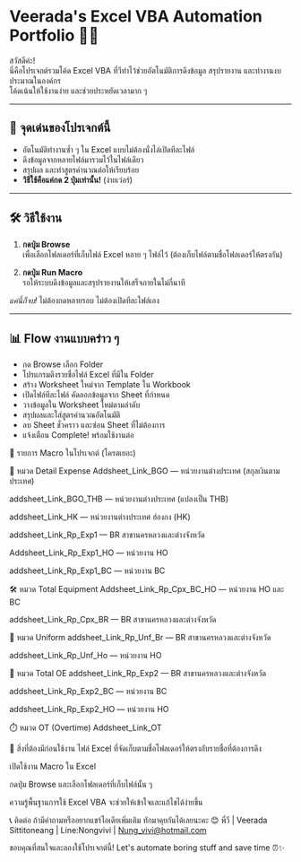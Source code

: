 # Veerada's Excel VBA Automation Portfolio 💼✨

สวัสดีค่ะ!  
นี่คือโปรเจกต์รวมโค้ด Excel VBA ที่วีทำไว้ช่วยอัตโนมัติการดึงข้อมูล สรุปรายงาน และทำงานงบประมาณในองค์กร  
โค้ดเน้นให้ใช้งานง่าย และช่วยประหยัดเวลามาก ๆ

---

## 🎯 จุดเด่นของโปรเจกต์นี้

- อัตโนมัติทำงานซ้ำ ๆ ใน Excel แบบไม่ต้องนั่งไล่เปิดทีละไฟล์  
- ดึงข้อมูลจากหลายไฟล์มารวมไว้ในไฟล์เดียว  
- สรุปผล และทำสูตรคำนวณต่อให้เรียบร้อย  
- **วิธีใช้คือแค่กด 2 ปุ่มเท่านั้น!** (ง่ายเว่อร์)

---

## 🛠️ วิธีใช้งาน

1. **กดปุ่ม Browse**  
   เพื่อเลือกโฟลเดอร์ที่เก็บไฟล์ Excel หลาย ๆ ไฟล์ไว้ (ต้องเก็บไฟล์ตามชื่อโฟลเดอร์ให้ตรงกัน)  
   
2. **กดปุ่ม Run Macro**  
   รอให้ระบบดึงข้อมูลและสรุปรายงานให้เสร็จภายในไม่กี่นาที

*แค่นี้ก็จบ!* ไม่ต้องกดหลายรอบ ไม่ต้องเปิดทีละไฟล์เอง

---

## 📊 Flow งานแบบคร่าว ๆ

- กด Browse เลือก Folder  
- โปรแกรมดึงรายชื่อไฟล์ Excel ที่มีใน Folder  
- สร้าง Worksheet ใหม่จาก Template ใน Workbook  
- เปิดไฟล์ทีละไฟล์ คัดลอกข้อมูลจาก Sheet ที่กำหนด  
- วางข้อมูลใน Worksheet ใหม่ตามลำดับ  
- สรุปผลและใส่สูตรคำนวณอัตโนมัติ  
- ลบ Sheet ชั่วคราว และซ่อน Sheet ที่ไม่ต้องการ  
- แจ้งเตือน Complete! พร้อมใช้งานต่อ
  

📝 รายการ Macro ในโปรเจกต์ (โครตเยอะ)

🧾 หมวด Detail Expense
Addsheet_Link_BGO — หน่วยงานต่างประเทศ (สกุลเงินตามประเทศ)

addsheet_Link_BGO_THB — หน่วยงานต่างประเทศ (แปลงเป็น THB)

addsheet_Link_HK — หน่วยงานต่างประเทศ ฮ่องกง (HK)

addsheet_Link_Rp_Exp1 — BR สาขานครหลวงและต่างจังหวัด

Addsheet_Link_Rp_Exp1_HO — หน่วยงาน HO

addsheet_Link_Rp_Exp1_BC — หน่วยงาน BC

🛠️ หมวด Total Equipment
Addsheet_Link_Rp_Cpx_BC_HO — หน่วยงาน HO และ BC

addsheet_Link_Rp_Cpx_BR — BR สาขานครหลวงและต่างจังหวัด

👕 หมวด Uniform
addsheet_Link_Rp_Unf_Br — BR สาขานครหลวงและต่างจังหวัด

addsheet_Link_Rp_Unf_Ho — หน่วยงาน HO

💼 หมวด Total OE
addsheet_Link_Rp_Exp2 — BR สาขานครหลวงและต่างจังหวัด

addsheet_Link_Rp_Exp2_BC — หน่วยงาน BC

addsheet_Link_Rp_Exp2_HO — หน่วยงาน HO

⏱️ หมวด OT (Overtime)
Addsheet_Link_OT
   


🧰 สิ่งที่ต้องมีก่อนใช้งาน
ไฟล์ Excel ที่จัดเก็บตามชื่อโฟลเดอร์ให้ตรงกับรายชื่อที่ต้องการดึง

เปิดใช้งาน Macro ใน Excel

กดปุ่ม Browse และเลือกโฟลเดอร์ที่เก็บไฟล์นั้น ๆ

ความรู้พื้นฐานการใช้ Excel VBA จะช่วยให้เข้าใจและแก้ไขได้ง่ายขึ้น

📞 ติดต่อ
ถ้ามีคำถามหรืออยากแชร์ไอเดียเพิ่มเติม ทักมาคุยกันได้เลยนะคะ 😊
พี่วี | Veerada Sittitoneang | Line:Nongvivi | Nung_vivi@hotmail.com

ขอบคุณที่สนใจและลองใช้โปรเจกต์นี้!
Let's automate boring stuff and save time ⏰✨
